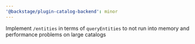 ```yaml
---
'@backstage/plugin-catalog-backend': minor
---
```


Implement `/entities` in terms of `queryEntities` to not run into memory and performance problems on large catalogs
